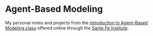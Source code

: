 # Agent-Based Modeling
My personal notes and projects from the [Introduction to Agent-Based Modeling class](https://www.complexityexplorer.org/courses/121-introduction-to-agent-based-modeling) offered online through the [Sante Fe Institute](https://santafe.edu).
